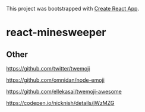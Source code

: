 This project was bootstrapped with [Create React App](https://github.com/facebook/create-react-app).

# react-minesweeper

## Other

https://github.com/twitter/twemoji

https://github.com/omnidan/node-emoji

https://github.com/ellekasai/twemoji-awesome

https://codepen.io/nicknish/details/jWzMZG
